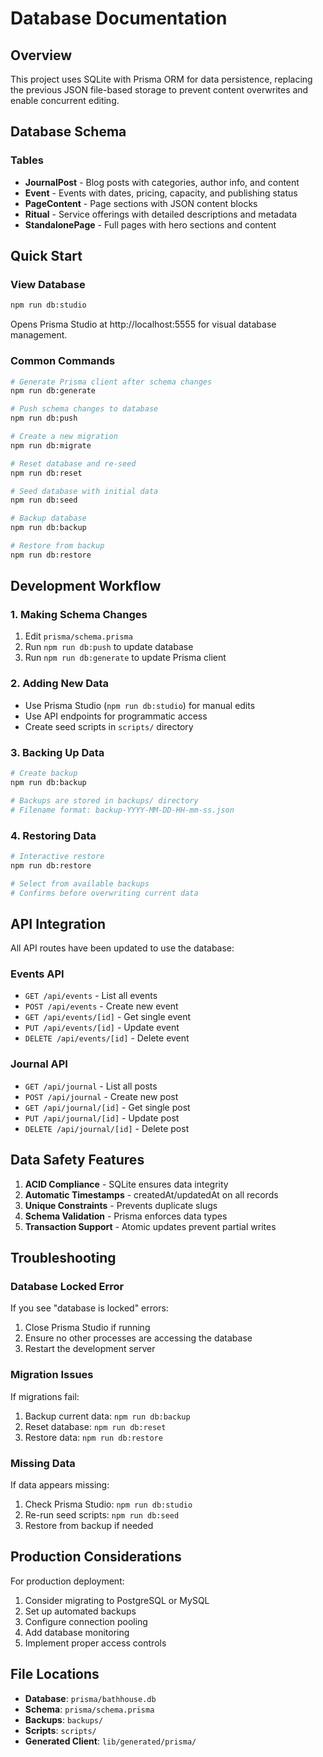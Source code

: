 # Database Documentation

## Overview
This project uses SQLite with Prisma ORM for data persistence, replacing the previous JSON file-based storage to prevent content overwrites and enable concurrent editing.

## Database Schema

### Tables
- **JournalPost** - Blog posts with categories, author info, and content
- **Event** - Events with dates, pricing, capacity, and publishing status
- **PageContent** - Page sections with JSON content blocks
- **Ritual** - Service offerings with detailed descriptions and metadata
- **StandalonePage** - Full pages with hero sections and content

## Quick Start

### View Database
```bash
npm run db:studio
```
Opens Prisma Studio at http://localhost:5555 for visual database management.

### Common Commands

```bash
# Generate Prisma client after schema changes
npm run db:generate

# Push schema changes to database
npm run db:push

# Create a new migration
npm run db:migrate

# Reset database and re-seed
npm run db:reset

# Seed database with initial data
npm run db:seed

# Backup database
npm run db:backup

# Restore from backup
npm run db:restore
```

## Development Workflow

### 1. Making Schema Changes
1. Edit `prisma/schema.prisma`
2. Run `npm run db:push` to update database
3. Run `npm run db:generate` to update Prisma client

### 2. Adding New Data
- Use Prisma Studio (`npm run db:studio`) for manual edits
- Use API endpoints for programmatic access
- Create seed scripts in `scripts/` directory

### 3. Backing Up Data
```bash
# Create backup
npm run db:backup

# Backups are stored in backups/ directory
# Filename format: backup-YYYY-MM-DD-HH-mm-ss.json
```

### 4. Restoring Data
```bash
# Interactive restore
npm run db:restore

# Select from available backups
# Confirms before overwriting current data
```

## API Integration

All API routes have been updated to use the database:

### Events API
- `GET /api/events` - List all events
- `POST /api/events` - Create new event
- `GET /api/events/[id]` - Get single event
- `PUT /api/events/[id]` - Update event
- `DELETE /api/events/[id]` - Delete event

### Journal API
- `GET /api/journal` - List all posts
- `POST /api/journal` - Create new post
- `GET /api/journal/[id]` - Get single post
- `PUT /api/journal/[id]` - Update post
- `DELETE /api/journal/[id]` - Delete post

## Data Safety Features

1. **ACID Compliance** - SQLite ensures data integrity
2. **Automatic Timestamps** - createdAt/updatedAt on all records
3. **Unique Constraints** - Prevents duplicate slugs
4. **Schema Validation** - Prisma enforces data types
5. **Transaction Support** - Atomic updates prevent partial writes

## Troubleshooting

### Database Locked Error
If you see "database is locked" errors:
1. Close Prisma Studio if running
2. Ensure no other processes are accessing the database
3. Restart the development server

### Migration Issues
If migrations fail:
1. Backup current data: `npm run db:backup`
2. Reset database: `npm run db:reset`
3. Restore data: `npm run db:restore`

### Missing Data
If data appears missing:
1. Check Prisma Studio: `npm run db:studio`
2. Re-run seed scripts: `npm run db:seed`
3. Restore from backup if needed

## Production Considerations

For production deployment:
1. Consider migrating to PostgreSQL or MySQL
2. Set up automated backups
3. Configure connection pooling
4. Add database monitoring
5. Implement proper access controls

## File Locations

- **Database**: `prisma/bathhouse.db`
- **Schema**: `prisma/schema.prisma`
- **Backups**: `backups/`
- **Scripts**: `scripts/`
- **Generated Client**: `lib/generated/prisma/`